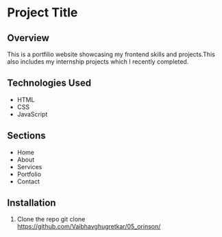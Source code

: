 # Project Title

## Overview
This is a portfilio website showcasing my frontend skills and projects.This also includes my internship projects which I recently completed.

## Technologies Used
- HTML
- CSS
- JavaScript

## Sections
- Home
- About
- Services
- Portfolio
- Contact

## Installation
1. Clone the repo
   git clone https://github.com/Vaibhavghugretkar/05_orinson/
